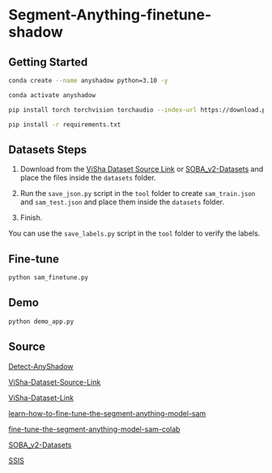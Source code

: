 # Segment-Anything-finetune-shadow

## Getting Started

```bash
conda create --name anyshadow python=3.10 -y

conda activate anyshadow

pip install torch torchvision torchaudio --index-url https://download.pytorch.org/whl/cu118

pip install -r requirements.txt
```

## Datasets Steps

1. Download from the [ViSha Dataset Source Link](https://erasernut.github.io/ViSha.html) or [SOBA_v2-Datasets](https://drive.google.com/drive/folders/1MKxyq3R6AUeyLai9i9XWzG2C_n5f0ppP) and place the files inside the `datasets` folder.

2. Run the `save_json.py` script in the `tool` folder to create `sam_train.json` and `sam_test.json` and place them inside the `datasets` folder.

3. Finish.

You can use the `save_labels.py` script in the `tool` folder to verify the labels.

## Fine-tune

```bash
python sam_finetune.py
```

## Demo

```bash
python demo_app.py
```

## Source

[Detect-AnyShadow](https://github.com/harrytea/Detect-AnyShadow)

[ViSha-Dataset-Source-Link](https://erasernut.github.io/ViSha.html)

[ViSha-Dataset-Link](https://drive.google.com/drive/folders/1Hp2mn_ui8I9GfxpXbLZ8zOvLlc_YJH4X)

[learn-how-to-fine-tune-the-segment-anything-model-sam](https://encord.com/blog/learn-how-to-fine-tune-the-segment-anything-model-sam/)

[fine-tune-the-segment-anything-model-sam-colab](https://colab.research.google.com/drive/1F6uRommb3GswcRlPZWpkAQRMVNdVH7Ww?usp=sharing#scrollTo=WRQ6yd_PM_B9)

[SOBA_v2-Datasets](https://drive.google.com/drive/folders/1MKxyq3R6AUeyLai9i9XWzG2C_n5f0ppP)

[SSIS](https://github.com/stevewongv/SSIS)
